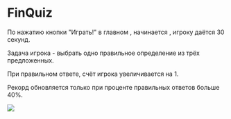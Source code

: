# FinQuiz
По нажатию кнопки "Играть!" в главном ,  начинается ,  игроку даётся 30 секунд. 

Задача игрока - выбрать одно правильное определение из трёх предложенных. 

При правильном ответе, счёт игрока увеличивается на 1.

Рекорд обновляется только при проценте правильных ответов больше 40%.

![](https://github.com/MironBano/FinQuiz/blob/main/Example.gif)

